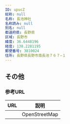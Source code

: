 ```yaml
---
ID: upucZ
総称: null
名称: 長池神社
名称読み: null
別名: null
都道府県: 長野県
区域: 長野市
緯度: 36.6448196
経度: 138.2281195
郵便番号: 3810024
住所: 長野県長野市南長池７６７−１
---
```


## その他

### 参考URL

| URL | 説明          |
| --- | ------------- |
|     | OpenStreetMap |
